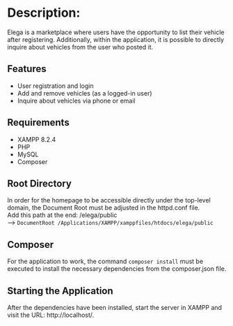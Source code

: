 

# Description:
Elega is a marketplace where users have the opportunity to 
list their vehicle after registering. Additionally, within 
the application, it is possible to directly inquire about 
vehicles from the user who posted it.

## Features
- User registration and login
- Add and remove vehicles (as a logged-in user)
- Inquire about vehicles via phone or email

## Requirements
- XAMPP 8.2.4
- PHP
- MySQL
- Composer

## Root Directory
In order for the homepage to be accessible directly under the 
top-level domain, the Document Root must be adjusted in the 
httpd.conf file.  
Add this path at the end: /elega/public  
--> `DocumentRoot /Applications/XAMPP/xamppfiles/htdocs/elega/public`

## Composer
For the application to work, the command `composer install` must be 
executed to install the necessary dependencies from the composer.json file.

## Starting the Application
After the dependencies have been installed, start the server 
in XAMPP and visit the URL: http://localhost/.


